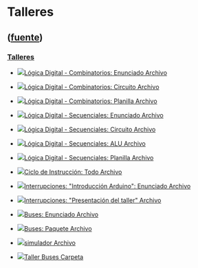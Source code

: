 # Talleres
([fuente](https://campus.exactas.uba.ar/course/view.php?id=997&section=6))
---
### [Talleres](https://campus.exactas.uba.ar/course/view.php?id=997&section=6)

  - [![ ](https://campus.exactas.uba.ar/theme/image.php/aardvark/core/1524752928/f/pdf-24)Lógica Digital - Combinatorios: Enunciado Archivo](https://campus.exactas.uba.ar/mod/resource/view.php?id=53521)

  - [![ ](https://campus.exactas.uba.ar/theme/image.php/aardvark/core/1524752928/f/markup-24)Lógica Digital - Combinatorios: Circuito Archivo](https://campus.exactas.uba.ar/mod/resource/view.php?id=53522)

  - [![ ](https://campus.exactas.uba.ar/theme/image.php/aardvark/core/1524752928/f/pdf-24)Lógica Digital - Combinatorios: Planilla Archivo](https://campus.exactas.uba.ar/mod/resource/view.php?id=53523)

  - [![ ](https://campus.exactas.uba.ar/theme/image.php/aardvark/core/1524752928/f/pdf-24)Lógica Digital - Secuenciales: Enunciado Archivo](https://campus.exactas.uba.ar/mod/resource/view.php?id=53524)

  - [![ ](https://campus.exactas.uba.ar/theme/image.php/aardvark/core/1524752928/f/markup-24)Lógica Digital - Secuenciales: Circuito  Archivo](https://campus.exactas.uba.ar/mod/resource/view.php?id=53525)

  - [![ ](https://campus.exactas.uba.ar/theme/image.php/aardvark/core/1524752928/f/markup-24)Lógica Digital - Secuenciales: ALU Archivo](https://campus.exactas.uba.ar/mod/resource/view.php?id=53526)

  - [![ ](https://campus.exactas.uba.ar/theme/image.php/aardvark/core/1524752928/f/pdf-24)Lógica Digital - Secuenciales: Planilla Archivo](https://campus.exactas.uba.ar/mod/resource/view.php?id=53528)

  - [![ ](https://campus.exactas.uba.ar/theme/image.php/aardvark/core/1524752928/f/archive-24)Ciclo de Instrucción: Todo Archivo](https://campus.exactas.uba.ar/mod/resource/view.php?id=53529)

  - [![ ](https://campus.exactas.uba.ar/theme/image.php/aardvark/core/1524752928/f/pdf-24)Interrupciones: "Introducción Arduino": Enunciado Archivo](https://campus.exactas.uba.ar/mod/resource/view.php?id=53530)

  - [![ ](https://campus.exactas.uba.ar/theme/image.php/aardvark/core/1524752928/f/pdf-24)Interrupciones: "Presentación del taller" Archivo](https://campus.exactas.uba.ar/mod/resource/view.php?id=62706)

  - [![ ](https://campus.exactas.uba.ar/theme/image.php/aardvark/core/1524752928/f/pdf-24)Buses: Enunciado Archivo](https://campus.exactas.uba.ar/mod/resource/view.php?id=53532)

  - [![ ](https://campus.exactas.uba.ar/theme/image.php/aardvark/core/1524752928/f/archive-24)Buses: Paquete Archivo](https://campus.exactas.uba.ar/mod/resource/view.php?id=53533)

  - [![ ](https://campus.exactas.uba.ar/theme/image.php/aardvark/core/1524752928/f/archive-24)simulador Archivo](https://campus.exactas.uba.ar/mod/resource/view.php?id=62170)

  - [![ ](https://campus.exactas.uba.ar/theme/image.php/aardvark/folder/1524752928/icon)Taller Buses Carpeta](https://campus.exactas.uba.ar/mod/folder/view.php?id=62883)

